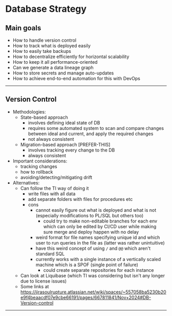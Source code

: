 # Database Strategy

## Main goals

- How to handle version control
- How to track what is deployed easily
- How to easily take backups
- How to decentralize efficiently for horizontal scalability
- How to keep it all performance-oriented
- Can we generate a data lineage graph
- How to store secrets and manage auto-updates
- How to achieve end-to-end automation for this with DevOps

---

## Version Control

- Methodologies:
  - State-based approach
    - involves defining ideal state of DB
    - requires some automated system to scan and compare changes between ideal and current, and apply the required changes
    - not always consistent
  - Migration-based approach [PREFER-THIS]
    - involves tracking every change to the DB
    - always consistent
- Important considerations:
  - tracking changes
  - how to rollback
  - avoiding/detecting/mitigating drift
- Alternatives:
  - Can follow the TI way of doing it
    - write files with all data
    - add separate folders with files for procedures etc
    - cons
      - cannot easily figure out what is deployed and what is not (especially modifications to PL/SQL but others too)
        - could try to make non-editable branches for each env which can only be edited by CI/CD user while making sure merge and deploy happen with no delay
      - weird format for file names specifying unique id and which user to run queries in the file as (latter was rather unintuitive)
      - have this weird concept of using `/` and `@@` which aren't standard SQL
      - currently works with a single instance of a vertically scaled machine which is a SPOF (single point of failure)
        - could create separate repositories for each instance
  - Can look at Liquibase (which TI was considering but isn't any longer due to license issues)
  - Some links at https://jirasoulrupture.atlassian.net/wiki/spaces/~557058ba5230b20e9f4beaacdf07e9cbe66191/pages/667811841/Nov+2024#DB-Version-control

---
